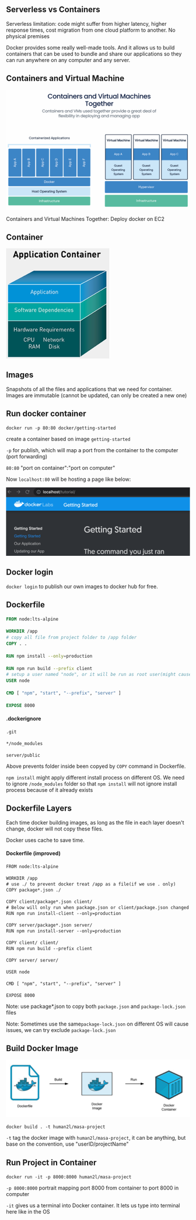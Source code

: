## Serverless vs Containers

Serverless limitation: code might suffer from higher latency, higher response times, cost migration from one cloud platform to another. No physical premises

Docker provides some really well-made tools. And it allows us to build containers that can be used to bundle and share our applications so they can run anywhere on any computer and any server.

## Containers and Virtual Machine

<img src="Production & Cloud(Docker + AWS).assets/Screen Shot 2022-03-07 at 5.57.24 PM.png" alt="Screen Shot 2022-03-07 at 5.57.24 PM" style="zoom:50%;" />

Containers and Virtual Machines Together: Deploy docker on EC2

## Container

<img src="Production & Cloud(Docker + AWS).assets/Screen Shot 2022-03-07 at 6.06.09 PM.png" alt="Screen Shot 2022-03-07 at 6.06.09 PM" style="zoom:50%;" />

## Images

Snapshots of all the files and applications that we need for container. Images are immutable (cannot be updated, can only be created a new one)

## Run docker container

`docker run -p 80:80 docker/getting-started` 

create a container based on image `getting-started`

`-p` for publish, which will map a port from the container to the computer (port forwarding)

`80:80` "port on container":"port on computer"

Now `localhost:80` will be hosting a page like below:

<img src="Production & Cloud(Docker + AWS).assets/Screen Shot 2022-03-07 at 6.32.17 PM.png" alt="Screen Shot 2022-03-07 at 6.32.17 PM" style="zoom:50%;" />

## Docker login

`docker login` to publish our own images to docker hub for free.

## Dockerfile

```dockerfile
FROM node:lts-alpine

WORKDIR /app
# copy all file from project folder to /app folder
COPY . .

RUN npm install --only=production

RUN npm run build --prefix client
# setup a user named "node", or it will be run as root user(might cause security issue)
USER node

CMD [ "npm", "start", "--prefix", "server" ]

EXPOSE 8000
```

#### .dockerignore

```
.git

*/node_modules

server/public
```

Above prevents folder inside been copyed by `COPY` command in Dockerfile.

`npm install` might apply different install process on different OS. We need to ignore `/node_modules` folder so that `npm install` will not ignore install process because of it already exists

## Dockerfile Layers

Each time docker building images, as long as the file in each layer doesn't change, docker will not copy these files. 

Docker uses cache to save time.

#### Dockerfile (improved)

```
FROM node:lts-alpine

WORKDIR /app
# use ./ to prevent docker treat /app as a file(if we use . only)
COPY package*.json ./

COPY client/package*.json client/
# Below will only run when package.json or client/package.json changed
RUN npm run install-client --only=production

COPY server/package*.json server/
RUN npm run install-server --only=production

COPY client/ client/
RUN npm run build --prefix client

COPY server/ server/

USER node

CMD [ "npm", "start", "--prefix", "server" ]

EXPOSE 8000
```

Note: use package*.json to copy both `package.json` and `package-lock.json` files

Note: Sometimes use the same`package-lock.json` on different OS will cause issues, we can try exclude `package-lock.json`

## Build Docker Image

<img src="Production & Cloud(Docker + AWS).assets/Screen Shot 2022-03-07 at 8.44.24 PM.png" alt="Screen Shot 2022-03-07 at 8.44.24 PM" style="zoom:50%;" />

`docker build . -t human2l/masa-project`

`-t` tag the docker image with `human2l/masa-project`, it can be anything, but base on the convention, use "userID/projectName"

## Run Project in Container

`docker run -it -p 8000:8000 human2l/masa-project`

`-p 8000:8000` portrait mapping port 8000 from container to port 8000 in computer

`-it` gives us a terminal into Docker container. It lets us type into terminal here like in the OS

